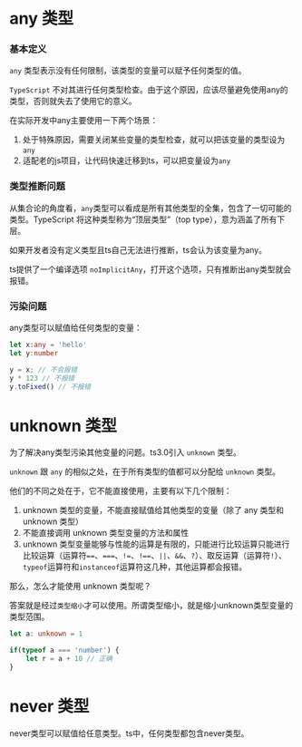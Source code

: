 # any 类型

### 基本定义
`any` 类型表示没有任何限制，该类型的变量可以赋予任何类型的值。

`TypeScript` 不对其进行任何类型检查。由于这个原因，应该尽量避免使用any的类型，否则就失去了使用它的意义。

在实际开发中any主要使用一下两个场景：
1. 处于特殊原因，需要关闭某些变量的类型检查，就可以把该变量的类型设为`any`
2. 适配老的js项目，让代码快速迁移到ts，可以把变量设为`any`

### 类型推断问题
从集合论的角度看，`any`类型可以看成是所有其他类型的全集，包含了一切可能的类型。TypeScript 将这种类型称为“顶层类型”（top type），意为涵盖了所有下层。

如果开发者没有定义类型且ts自己无法进行推断，ts会认为该变量为any。

ts提供了一个编译选项 `noImplicitAny`，打开这个选项，只有推断出any类型就会报错。


### 污染问题

any类型可以赋值给任何类型的变量：

```ts
let x:any = 'hello'
let y:number

y = x; // 不会报错
y * 123 // 不报错
y.toFixed() // 不报错
```

# unknown 类型

为了解决any类型污染其他变量的问题。ts3.0引入 `unknown` 类型。

`unknown` 跟 `any` 的相似之处，在于所有类型的值都可以分配给 `unknown` 类型。

他们的不同之处在于，它不能直接使用，主要有以下几个限制：
1. unknown 类型的变量，不能直接赋值给其他类型的变量（除了 any 类型和 unknown 类型）
2. 不能直接调用 unknown 类型变量的方法和属性
3. unknown 类型变量能够与性能的运算是有限的，只能进行比较运算只能进行比较运算（运算符`==`、`===`、`!=`、`!==`、`||`、`&&`、`?`）、取反运算（运算符`!`）、`typeof`运算符和`instanceof`运算符这几种，其他运算都会报错。

那么，怎么才能使用 unknown 类型呢？

答案就是经过`类型缩小`才可以使用。所谓类型缩小，就是缩小unknown类型变量的类型范围。  

```ts
let a: unknown = 1

if(typeof a === 'number') {
    let r = a + 10 // 正确
}
```

# never 类型

never类型可以赋值给任意类型。ts中，任何类型都包含never类型。
